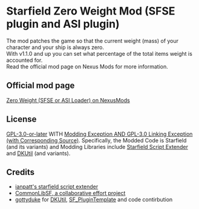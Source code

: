 # Starfield Zero Weight Mod (SFSE plugin and ASI plugin)
The mod patches the game so that the current weight (mass) of your character and your ship is always zero.  
With v1.1.0 and up you can set what percentage of the total items weight is accounted for.  
Read the official mod page on Nexus Mods for more information.

## Official mod page
[Zero Weight (SFSE or ASI Loader) on NexusMods](https://www.nexusmods.com/starfield/mods/3475)

## License
[GPL-3.0-or-later](COPYING) WITH [Modding Exception AND GPL-3.0 Linking Exception (with Corresponding Source)](EXCEPTIONS). Specifically, the Modded Code is Starfield (and its variants) and Modding Libraries include [Starfield Script Extender](https://github.com/ianpatt/sfse) and [DKUtil](https://github.com/gottyduke/DKUtil/) (and variants).

## Credits
- [ianpatt's starfield script extender](https://github.com/ianpatt/sfse)
- [CommonLibSF, a collaborative effort project](https://github.com/Starfield-Reverse-Engineering/CommonLibSF)
- [gottyduke](https://github.com/gottyduke) for [DKUtil](https://github.com/gottyduke/DKUtil), [SF_PluginTemplate](https://github.com/gottyduke/SF_PluginTemplate) and code contirbution
